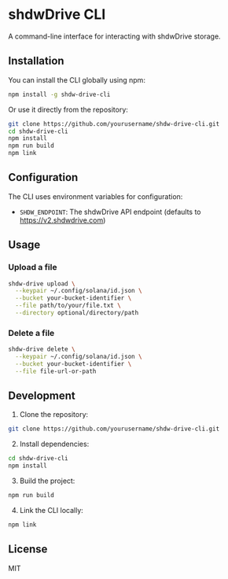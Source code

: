 # shdwDrive CLI

A command-line interface for interacting with shdwDrive storage.

## Installation

You can install the CLI globally using npm:

```bash
npm install -g shdw-drive-cli
```

Or use it directly from the repository:

```bash
git clone https://github.com/yourusername/shdw-drive-cli.git
cd shdw-drive-cli
npm install
npm run build
npm link
```

## Configuration

The CLI uses environment variables for configuration:

- `SHDW_ENDPOINT`: The shdwDrive API endpoint (defaults to https://v2.shdwdrive.com)

## Usage

### Upload a file

```bash
shdw-drive upload \
  --keypair ~/.config/solana/id.json \
  --bucket your-bucket-identifier \
  --file path/to/your/file.txt \
  --directory optional/directory/path
```

### Delete a file

```bash
shdw-drive delete \
  --keypair ~/.config/solana/id.json \
  --bucket your-bucket-identifier \
  --file file-url-or-path
```

## Development

1. Clone the repository:
```bash
git clone https://github.com/yourusername/shdw-drive-cli.git
```

2. Install dependencies:
```bash
cd shdw-drive-cli
npm install
```

3. Build the project:
```bash
npm run build
```

4. Link the CLI locally:
```bash
npm link
```

## License

MIT
